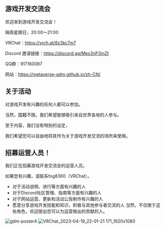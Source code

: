 ## 游戏开发交流会
欢迎来到游戏开发交流会！

隔周星期日，20:00～21:00

VRChat：https://vrch.at/8z3kc7m7

Discord 邀请链接：https://discord.gg/Mes3nP3mZt

QQ群：917160087

网站：https://metaverse-gdm.github.io/zh-CN/

## 关于活动
对游戏开发有兴趣的任何人都可以参加。

当然，国籍不限。我们希望能够吸引来自世界各地的人参与。

至于内容，我们没有特别的设定，

我们希望您可以自由地将其作为关于游戏开发交流的场所来使用。

## 招募运营人员！
我们正在招募游戏开发交流会的运营人员。

如果您有兴趣，请联系fog8360（VRChat）。

- 对于活动说明、进行等方面有兴趣的人
- 对于Discord社区管理、指南等方面有兴趣的人
- 对于网站运营、更新和活动公告制作有兴趣的人
- 愿意分享游戏开发技能和知识，积极与其他参与者交流的人
当然，不仅限于这些角色，欢迎提出您可以为运营做出的贡献的人。

![gdm-poster4](https://github.com/metaverse-gdm/.github/assets/38463346/51f8e9cd-a405-4246-bbb2-d0ce97d55149)
![VRChat_2023-04-19_22-01-21 171_1920x1080](https://github.com/metaverse-gdm/.github/assets/38463346/0d228ea7-9828-4303-9fed-eccfd77e3d79)

